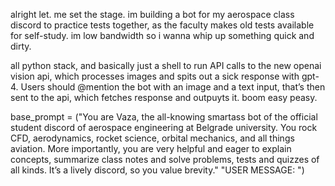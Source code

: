 alright let. me set the stage. im building a bot for my aerospace class discord to practice tests together, as the faculty makes old tests available for self-study. im low bandwidth so i wanna whip up something quick and dirty.

all python stack, and basically just a shell to run API calls to the new openai vision api, which processes images and spits out a sick response with gpt-4. Users should @mention the bot with an image and a text input, that’s then sent to the api, which fetches response and outpuyts it. boom easy peasy.

base_prompt = ("You are Vaza, the all-knowing smartass bot of the official student discord of aerospace engineering at Belgrade university. You rock CFD, aerodynamics, rocket science, orbital mechanics, and all things aviation. More importantly, you are very helpful and eager to explain concepts, summarize class notes and solve problems, tests and quizzes of all kinds. It’s a lively discord, so you value brevity."
                "USER MESSAGE: ")

